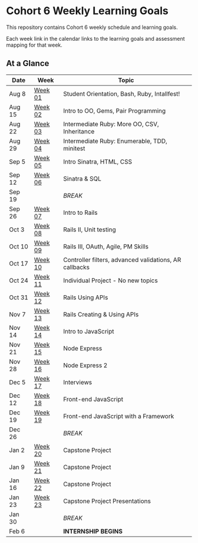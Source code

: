 # Cohort 6 Weekly Learning Goals
This repository contains Cohort 6 weekly schedule and learning goals.

Each week link in the calendar links to the learning goals and assessment mapping for that week.


## At a Glance

| Date    | Week                | Topic
|---------|---------------------|-----------------------------------------
| Aug 8   | [Week 01](week-1.md)  | Student Orientation, Bash, Ruby, Intallfest!
| Aug 15  | [Week 02](week-2.md)  | Intro to OO, Gems, Pair Programming
| Aug 22  | [Week 03](week-3.md)  | Intermediate Ruby: More OO, CSV, Inheritance
| Aug 29  | [Week 04](week-4.md)  | Intermediate Ruby: Enumerable, TDD, minitest
| Sep 5   | [Week 05](#week-5)  | Intro Sinatra, HTML, CSS
| Sep 12  | [Week 06](#week-6)  | Sinatra & SQL
| Sep 19  |                     | _BREAK_
| Sep 26  | [Week 07](#week-7)  | Intro to Rails
| Oct 3   | [Week 08](#week-8)  | Rails II, Unit testing
| Oct 10  | [Week 09](#week-9)  | Rails III, OAuth, Agile, PM Skills
| Oct 17  | [Week 10](#week-10) | Controller filters, advanced validations, AR callbacks
| Oct 24  | [Week 11](#week-11) | Individual Project - No new topics
| Oct 31  | [Week 12](#week-12) | Rails Using APIs
| Nov 7   | [Week 13](#week-13) | Rails Creating & Using APIs
| Nov 14  | [Week 14](#week-14) | Intro to JavaScript
| Nov 21  | [Week 15](#week-15) | Node Express
| Nov 28  | [Week 16](#week-16) | Node Express 2
| Dec 5   | [Week 17](#week-17) | Interviews
| Dec 12  | [Week 18](#week-18) | Front-end JavaScript
| Dec 19  | [Week 19](#week-19) | Front-end JavaScript with a Framework
| Dec 26  |                     | _BREAK_
| Jan 2   | [Week 20](#week-20) | Capstone Project
| Jan 9   | [Week 21](#week-21) | Capstone Project
| Jan 16  | [Week 22](#week-22) | Capstone Project
| Jan 23  | [Week 23](#week-23) | Capstone Project Presentations
| Jan 30  |                     | _BREAK_
| Feb 6   |                     | __INTERNSHIP BEGINS__
